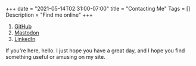 +++
date = "2021-05-14T02:31:00-07:00"
title = "Contacting Me"
Tags = []
Description = "Find me online"
+++

1. [GitHub](https://github.com/tylermumford)
1. <a rel="me" href="https://mas.to/@tylermumford">Mastodon</a>
1. [LinkedIn](https://www.linkedin.com/in/tymumford)

If you're here, hello. I just hope you have a great day, and I hope you find something useful
or amusing on my site.

